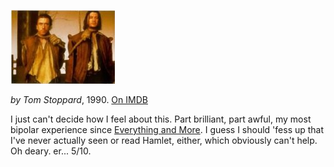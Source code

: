 <!--
.. title: Rosencrantz and Guildenstern Are Dead
.. slug: rosencrantz-and-guildenstern-are-dead
.. date: 2007-07-22 00:10:00-05:00
.. tags: Movies
.. category: Movies
.. link: 
.. description: 
.. type: text
-->


![Rosencrantz & Guildenstern Are Dead](/files/2007/07/rosencrantzandguildenstern.jpg)

*by Tom Stoppard*, 1990.
[On IMDB](http://imdb.com/title/tt0100519/)

I just can't decide how I feel about this. Part brilliant, part awful,
my most bipolar experience since [Everything and
More](/everything-and-more). I guess I should 'fess up that I've
never actually seen or read Hamlet, either, which obviously can't help.
Oh deary. er... 5/10.